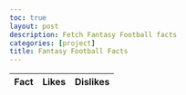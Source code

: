 ```yaml
---
toc: true
layout: post
description: Fetch Fantasy Football facts
categories: [project]
title: Fantasy Football Facts
---
```


<!-- HTML table fragment for page -->
<table>
  <thead>
  <tr>
    <th>Fact</th>
    <th>Likes</th>
    <th>Dislikes</th>
  </tr>
  </thead>
  <tbody id="result">
    <!-- javascript generated data -->
  </tbody>
</table>

<!-- Script is layed out in a sequence (without a function) and will execute when page is loaded -->
<script>

  // prepare HTML defined "result" container for new output
  const resultContainer = document.getElementById("result");

  const LIKE = "like";
  const DISLIKE = "dislike";

  // prepare fetch urls
  const url = "https://football.aadit.dev/api/facts";
  const get_url = url +"/";
  const like_url = url + "/like/";
  const jeer_url = url + "/jeer/";

  // prepare fetch GET options
  const options = {
    method: 'GET', // *GET, POST, PUT, DELETE, etc.
    mode: 'cors', // no-cors, *cors, same-origin
    cache: 'default', // *default, no-cache, reload, force-cache, only-if-cached
    credentials: 'same-origin', // include, same-origin, omit
    headers: {
      'Content-Type': 'application/json'
      // 'Content-Type': 'application/x-www-form-urlencoded',
    },
  };
  // prepare fetch PUT options, clones with JS Spread Operator (...)
  const put_options = {...options, method: 'PUT'}; // clones and replaces method

  // fetch the API
  fetch(get_url, options)
    // response is a RESTful "promise" on any successful fetch
    .then(response => {
      // check for response errors
      if (response.status !== 200) {
          error('GET API response failure: ' + response.status);
          return;
      }
      // valid response will have JSON data
      response.json().then(data => {
          console.log(data);
          for (const row of data) {
            // make "tr element" for each "row of data"
            const tr = document.createElement("tr");

            const fact = document.createElement("td");
              fact.innerHTML = row.id + ". " + row.fact;  // add fetched data to innerHTML

            const like = document.createElement("td");
              const like_but = document.createElement('button');
              like_but.id = LIKE+row.id
              like_but.innerHTML = row.like;
              like_but.onclick = function () {
                // onclick function call with "like parameters"
                reaction(LIKE, like_url+row.id, like_but.id);
              };
              like.appendChild(like_but);

            // td for boohoo cell with onclick actions
            const dislike = document.createElement("td");
              const dislike_but = document.createElement('button');
              dislike_but.id = DISLIKE+row.id  // establishes a BOOHOO JS id for cell
              dislike_but.innerHTML = row.dislike;  // add fetched "boohoo count" to innerHTML
              dislike_but.onclick = function () {
                // onclick function call with "jeer parameters"
                reaction(DISLIKE, jeer_url+row.id, dislike_but.id);
              };
              dislike.appendChild(dislike_but);  // add "boohoo button" to boohoo cell

            // this builds ALL td's (cells) into tr (row) element
            tr.appendChild(fact);
            tr.appendChild(like);
            tr.appendChild(dislike);

            // this adds all the tr (row) work above to the HTML "result" container
            resultContainer.appendChild(tr);
          }
      })
  })
  // catch fetch errors (ie Nginx ACCESS to server blocked)
  .catch(err => {
    error(err + " " + get_url);
  });

  // Reaction function to likes or jeers user actions
  function reaction(type, put_url, elemID) {

    // fetch the API
    fetch(put_url, put_options)
    // response is a RESTful "promise" on any successful fetch
    .then(response => {
      // check for response errors
      if (response.status !== 200) {
          error("PUT API response failure: " + response.status)
          return;  // api failure
      }
      // valid response will have JSON data
      response.json().then(data => {
          console.log(data);
          // Likes or Jeers updated/incremented
          if (type === LIKE) // like data element
            document.getElementById(elemID).innerHTML = data.like;  // fetched haha data assigned to haha Document Object Model (DOM)
          else if (type === DISLIKE) // jeer data element
            document.getElementById(elemID).innerHTML = data.dislike;  // fetched boohoo data assigned to boohoo Document Object Model (DOM)
          else
            error("unknown type: " + type);  // should never occur
      })
    })
    // catch fetch errors (ie Nginx ACCESS to server blocked)
    .catch(err => {
      error(err + " " + put_url);
    });

  }

  // Something went wrong with actions or responses
  function error(err) {
    // log as Error in console
    console.error(err);
    // append error to resultContainer
    const tr = document.createElement("tr");
    const td = document.createElement("td");
    td.innerHTML = err;
    tr.appendChild(td);
    resultContainer.appendChild(tr);
  }

</script>
